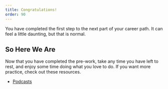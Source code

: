 ```yaml
---
title: Congratulations!
order: 90
---
```


You have completed the first step to the next part of your career path. It can
feel a little daunting, but that is normal.

## So Here We Are

Now that you have completed the pre-work, take any time you have left to rest,
and enjoy some time doing what you love to do. If you want more practice, check
out these resources.

- [Podcasts](/lessons/misc-quick-reference-guides/podcasts)
